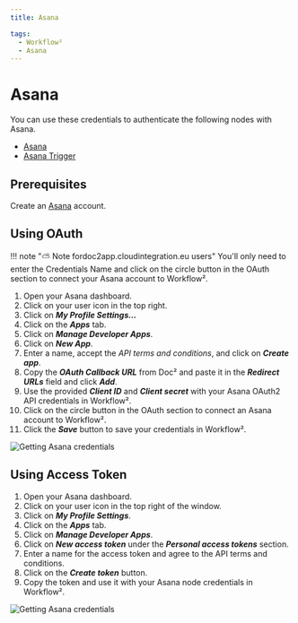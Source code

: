 ```yaml
---
title: Asana

tags:
  - Workflow²
  - Asana
---
```


# Asana

You can use these credentials to authenticate the following nodes with Asana.
- [Asana](/workflow/integrations/nodes/n8n-nodes-base.asana/)
- [Asana Trigger](/workflwo/integrations/trigger-nodes/n8n-nodes-base.asanaTrigger/)


## Prerequisites

Create an [Asana](https://www.Asana.com/) account.

## Using OAuth

!!! note "⛅️ Note fordoc2app.cloudintegration.eu users"
    You'll only need to enter the Credentials Name and click on the circle button in the OAuth section to connect your Asana account to Workflow².


1. Open your Asana dashboard.
2. Click on your user icon in the top right.
3. Click on ***My Profile Settings...***
4. Click on the ***Apps*** tab.
5. Click on ***Manage Developer Apps***.
6. Click on ***New App***.
7. Enter a name, accept the *API terms and conditions*, and click on ***Create app***.
8. Copy the ***OAuth Callback URL*** from Doc² and paste it in the ***Redirect URLs*** field and click ***Add***.
9. Use the provided ***Client ID*** and ***Client secret*** with your Asana OAuth2 API credentials in Workflow².
10. Click on the circle button in the OAuth section to connect an Asana account to Workflow².
11. Click the ***Save*** button to save your credentials in Workflow².

![Getting Asana credentials](/_images/integrations/credentials/asana/using-oauth.gif)

## Using Access Token

1. Open your Asana dashboard.
2. Click on your user icon in the top right of the window.
3. Click on ***My Profile Settings***.
4. Click on the ***Apps*** tab.
5. Click on ***Manage Developer Apps***.
6. Click on ***New access token*** under the ***Personal access tokens*** section.
7. Enter a name for the access token and agree to the API terms and conditions.
8. Click on the ***Create token*** button.
9. Copy the token and use it with your Asana node credentials in Workflow².

![Getting Asana credentials](/_images/integrations/credentials/asana/using-access-token.gif)
